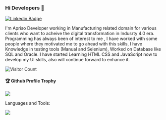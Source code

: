 ### Hi Developers 👋

[![Linkedin Badge](https://img.shields.io/badge/-Pratik-blue?style=flat-square&logo=Linkedin&logoColor=white&link=https:https://www.linkedin.com/in/pratik-thakare-3baab5164/)](https://www.linkedin.com/in/pratik-thakare-3baab5164/)

I'm
Apriso Developer working in Manufacturing related domain for various clients who want to acheive the digital transformation in Indusrty 4.0 era.
Programming has always been of interest to me , I have worked with some people where they motivated me to go ahead with this skills, I have Knowledge in testing tools (Manual and Selenium), Worked on Database like SQL and Oracle.
I have started Learning HTML CSS and JavaScript now to develop my UI skills, also will continue forward to enhance it.

![Visitor Count](https://profile-counter.glitch.me/Thakare-Pratik/count.svg)

<div>
  <h4>🏆 Github Profile Trophy</h4>
  <a href="https://github.com/ryo-ma/github-profile-trophy">
    <img src="https://github-profile-trophy.vercel.app/?username=Thakare-Pratik&column=7"/>
  </a>
</div>

Languages and Tools: 


![](https://activity-graph.herokuapp.com/graph?username=Thakare-Pratik&theme=react-dark&area=true)
<!--
**Thakare-Pratik/Thakare-Pratik** is a ✨ _special_ ✨ repository because its `README.md` (this file) appears on your GitHub profile.

Here are some ideas to get you started:

- 🔭 I’m currently working on Manufacturing Related Projects in Industry 4.0
- 🌱 I’m currently learning JavaScript
- 👯 I’m looking to collaborate on UI Design
- 🤔 I’m looking for help with ...
- 💬 Ask me about ...
- 📫 How to reach me: Linkedin and Gmail 
- 😄 Pronouns: He/His/Him
- ⚡ Fun fact: Mens do not have option to quit.

-->
